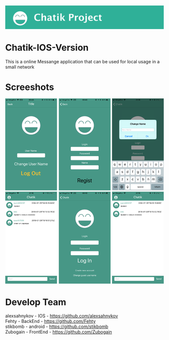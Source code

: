 ![alt text](LogoGit//Logo.png)
# Chatik-IOS-Version
 This is a online Messange application that can be used for local usage in a small network
 # Screeshots
![alt text](LogoGit//Untitled.png "Screeshots")
# Develop Team
alexsahnykov - IOS - https://github.com/alexsahnykov <br/>
Fehty - BackEnd - https://github.com/Fehty <br/>
stikbomb - android - https://github.com/stikbomb <br/>
Zubogain - FrontEnd - https://github.com/Zubogain <br/>
